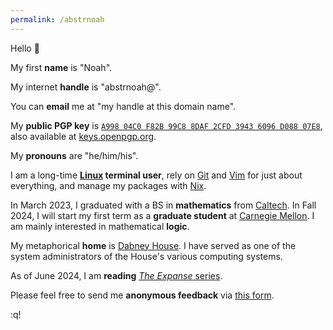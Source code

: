 ```yaml
---
permalink: /abstrnoah
---
```


Hello 👋

My first __name__ is "Noah".

My internet __handle__ is "abstrnoah@".

You can __email__ me at "my handle at this domain name".

My __public PGP key__ is
[`A998 04C0 F82B 99C8 8DAF 2CFD 3943 6096 D088 07E8`][pgpkey],
also available at [keys.openpgp.org][pgpkey-on-keyserver].

My __pronouns__ are "he/him/his".

I am a long-time __[Linux][5] terminal user__, rely on [Git][git] and
[Vim][vim] for just about everything, and manage my packages with [Nix][nix].

In March 2023, I graduated with a BS in __mathematics__ from [Caltech][caltech].
In Fall 2024, I will start my first term as a __graduate student__ at
[Carnegie Mellon][cmu].
I am mainly interested in mathematical __logic__.

My metaphorical __home__ is [Dabney House][dabney]. I have served as one of the
system administrators of the House's various computing systems.

As of June 2024, I am __reading__
[_The Expanse_ series](https://en.wikipedia.org/wiki/The_Expanse_(novel_series)).

Please feel free to send me __anonymous feedback__ via [this form][2].

:q!


[1]: https://github.com/abstrnoah
[2]: /abstrnoah/roast
[caltech]: https://caltech.edu/
[dabney]: https://dabney.caltech.edu
[5]: https://www.kernel.org/
[dotfiles]: https://en.wikipedia.org/wiki/Hidden_file_and_hidden_directory
[mydotfiles]: https://github.com/abstrnoah/dotfiles/
[vim]: https://www.vim.org/
[git]: https://git-scm.com/
[tmux]: https://github.com/tmux/tmux/wiki
[nix]: https://nixos.org/
[pgpkey-on-keyserver]: https://keys.openpgp.org/vks/v1/by-fingerprint/A99804C0F82B99C88DAF2CFD39436096D08807E8
[pgpkey]: /abstrnoah/public-key.pgp
[dst]: https://en.wikipedia.org/wiki/Descriptive_set_theory
[zoltan]: http://vidnyanz.elte.hu/index.html
[headrev]: https://github.com/abstrnoah/abstrnoah.github.io/tree/main
[cmu]: https://cmu.edu/
